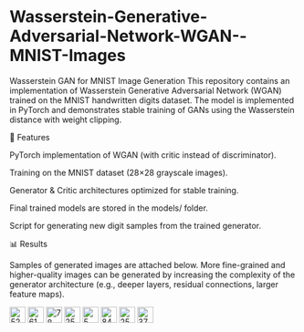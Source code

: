 # Wasserstein-Generative-Adversarial-Network-WGAN--MNIST-Images
Wasserstein GAN for MNIST Image Generation  This repository contains an implementation of Wasserstein Generative Adversarial Network (WGAN) trained on the MNIST handwritten digits dataset. The model is implemented in PyTorch and demonstrates stable training of GANs using the Wasserstein distance with weight clipping.

🚀 Features

PyTorch implementation of WGAN (with critic instead of discriminator).

Training on the MNIST dataset (28×28 grayscale images).

Generator & Critic architectures optimized for stable training.

Final trained models are stored in the models/ folder.

Script for generating new digit samples from the trained generator.

📊 Results

Samples of generated images are attached below.
More fine-grained and higher-quality images can be generated by increasing the complexity of the generator architecture (e.g., deeper layers, residual connections, larger feature maps).

<img width="28" height="28" alt="52" src="https://github.com/user-attachments/assets/371cd12c-8bc3-4d6f-aedf-a652f8112982" />
<img width="28" height="28" alt="61" src="https://github.com/user-attachments/assets/059ec3ab-83c9-40c7-b169-175b381230a4" />
<img width="28" height="28" alt="78" src="https://github.com/user-attachments/assets/b4445965-11e5-44e5-b3c3-0a92cfb63e1f" />
<img width="28" height="28" alt="25" src="https://github.com/user-attachments/assets/4e911afe-77e9-4653-9fa5-c60e11212382" />
<img width="28" height="28" alt="5" src="https://github.com/user-attachments/assets/fd0dc791-058c-452c-a2df-7bf6772102ee" />
<img width="28" height="28" alt="84" src="https://github.com/user-attachments/assets/0b72fcb3-7229-4e40-a434-9e3c8559e50f" />
<img width="28" height="28" alt="25" src="https://github.com/user-attachments/assets/3b489e70-f25f-42ad-b776-26462119deb4" />
<img width="28" height="28" alt="37" src="https://github.com/user-attachments/assets/f154db29-258a-4023-836b-0fecfbbb23b6" />
